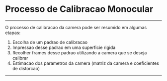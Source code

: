 # Processo de Calibracao Monocular

---

O processo de calibracao da camera pode ser resumido em algumas etapas:

1. Escolha de um padrao de calibracao
2. Impressao desse padrao em uma superficie rigida
3. Recolher frames desse padrao utilizando a camera que se deseja calibrar
4. Estimacao dos parametros da camera (matriz da camera e coeficientes de distorcao)

---